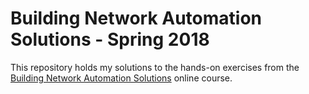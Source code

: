 # Building Network Automation Solutions - Spring 2018
This repository holds my solutions to the hands-on exercises from the [Building Network Automation Solutions](http://automation.ipspace.net/Main_Page) online course.
